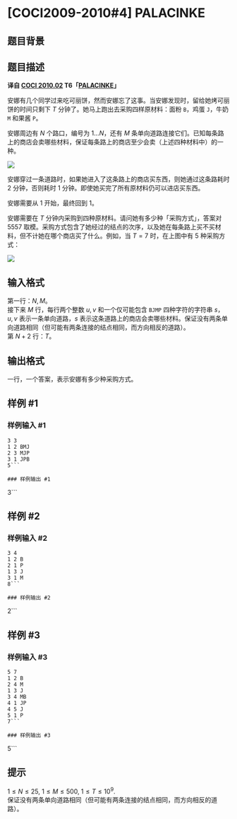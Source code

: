 # [COCI2009-2010#4] PALACINKE

## 题目背景



## 题目描述

 **译自 [COCI 2010.02](http://hsin.hr/coci/archive/2009_2010/) T6「[PALACINKE](http://hsin.hr/coci/archive/2009_2010/contest4_tasks.pdf)」**

安娜有几个同学过来吃可丽饼，然而安娜忘了这事。当安娜发现时，留给她烤可丽饼的时间只剩下 $T$ 分钟了。她马上跑出去采购四样原材料：面粉 `B`，鸡蛋 `J`，牛奶 `M` 和果酱 `P`。

安娜周边有 $N$ 个路口，编号为 $1\ldots N$，还有 $M$ 条单向道路连接它们。已知每条路上的商店会卖哪些材料，保证每条路上的商店至少会卖（上述四种材料中）的一种。


![](https://cdn.luogu.com.cn/upload/image_hosting/dy9d4iw5.png)

安娜穿过一条道路时，如果她进入了这条路上的商店买东西，则她通过这条路耗时  $2$ 分钟，否则耗时  $1$ 分钟。即使她买完了所有原材料仍可以进店买东西。

安娜需要从 $1$ 开始，最终回到 $1$。

安娜需要在 $T$ 分钟内采购到四种原材料。请问她有多少种「采购方式」，答案对 $5557$ 取模。采购方式包含了她经过的结点的次序，以及她在每条路上买不买材料，但不计她在哪个商店买了什么。例如，当 $T=7$ 时，在上图中有 $5$ 种采购方式：

![](https://cdn.luogu.com.cn/upload/image_hosting/ug3bvehg.png)

## 输入格式

第一行：$N,M$。  
接下来 $M$ 行，每行两个整数 $u,v$ 和一个仅可能包含 `BJMP` 四种字符的字符串 $s$，$u,v$ 表示一条单向道路，$s$ 表示这条道路上的商店会卖哪些材料。保证没有两条单向道路相同（但可能有两条连接的结点相同，而方向相反的道路）。  
第 $N+2$ 行：$T$。

## 输出格式

一行，一个答案，表示安娜有多少种采购方式。

## 样例 #1

### 样例输入 #1
```
3 3
1 2 BMJ
2 3 MJP
3 1 JPB
5```

### 样例输出 #1

```
3```

## 样例 #2

### 样例输入 #2
```
3 4
1 2 B
2 1 P
1 3 J
3 1 M
8```

### 样例输出 #2

```
2```

## 样例 #3

### 样例输入 #3
```
5 7
1 2 B
2 4 M
1 3 J
3 4 MB
4 1 JP
4 5 J
5 1 P
7```

### 样例输出 #3

```
5```

## 提示

$1\le N\le 25,$ $1\le M\le 500,$ $1\le T\le 10^9$.  
保证没有两条单向道路相同（但可能有两条连接的结点相同，而方向相反的道路）。
